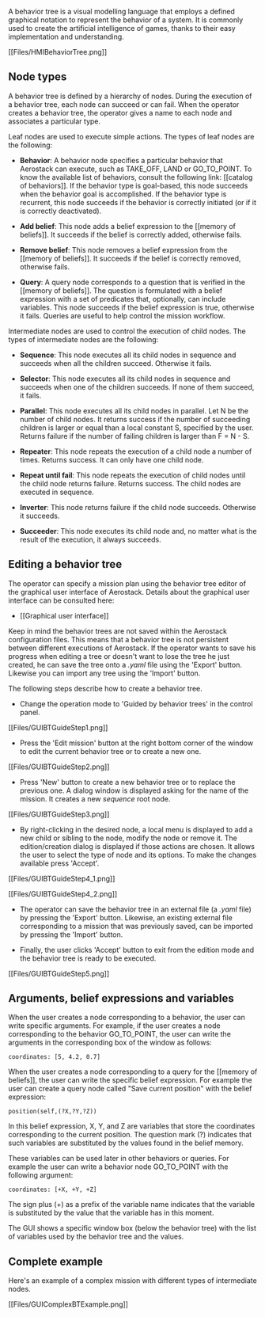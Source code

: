 A behavior tree is a visual modelling language that employs a defined graphical notation to represent the behavior of a system. It is commonly used to create the artificial intelligence of games, thanks to their easy implementation and understanding.

[[Files/HMIBehaviorTree.png]]

## Node types

A behavior tree is defined by a hierarchy of nodes. During the execution of a behavior tree, each node can succeed or can fail. When the operator creates a behavior tree, the operator gives a name to each node and associates a particular type.

Leaf nodes are used to execute simple actions. The types of leaf nodes are the following:

- **Behavior**: A behavior node specifies a particular behavior that Aerostack can execute, such as TAKE_OFF, LAND or GO_TO_POINT. To know the available list of behaviors, consult the following link: [[catalog of behaviors]]. If the behavior type is goal-based, this node succeeds when the behavior goal is accomplished. If the behavior type is recurrent, this node succeeds if the behavior is correctly initiated (or if it is correctly deactivated).

- **Add belief**: This node adds a belief expression to the [[memory of beliefs]]. It succeeds if the belief is correctly added, otherwise fails.

- **Remove belief**: This node removes a belief expression from the [[memory of beliefs]]. It succeeds if the belief is correctly removed, otherwise fails.

- **Query**: A query node corresponds to a question that is verified in the [[memory of beliefs]]. The question is formulated with a belief expression with a set of predicates that, optionally, can include variables. This node succeeds if the belief expression is true, otherwise it fails. Queries are useful to help control the mission workflow. 

Intermediate nodes are used to control the execution of child nodes. The types of intermediate nodes are the following:

- **Sequence**: This node executes all its child nodes in sequence and succeeds when all the children succeed. Otherwise it fails.

- **Selector**: This node executes all its child nodes in sequence and succeeds when one of the children succeeds. If none of them succeed, it fails.

- **Parallel**: This node executes all its child nodes in parallel. Let N be the number of child nodes. It returns success if the number of succeeding children is larger or equal than a local constant S, specified by the user. Returns failure if the number of failing children is larger than F = N - S.

- **Repeater**: This node repeats the execution of a child node a number of times. Returns success. It can only have one child node.

- **Repeat until fail**: This node repeats the execution of child nodes until the child node returns failure. Returns success. The child nodes are executed in sequence.

- **Inverter**: This node returns failure if the child node succeeds. Otherwise it succeeds.

- **Succeeder**: This node executes its child node and, no matter what is the result of the execution, it always succeeds. 

## Editing a behavior tree

The operator can specify a mission plan using the behavior tree editor of the graphical user interface of Aerostack. Details about the graphical user interface can be consulted here:

- [[Graphical user interface]]

Keep in mind the behavior trees are not saved within the Aerostack configuration files. This means that a behavior tree is not persistent between different executions of Aerostack. If the operator wants to save his progress when editing a tree or doesn't want to lose the tree he just created, he can save the tree onto a *.yaml* file using the 'Export' button. Likewise you can import any tree using the 'Import' button.

The following steps describe how to create a behavior tree.

- Change the operation mode to 'Guided by behavior trees' in the control panel. 

[[Files/GUIBTGuideStep1.png]]

- Press the 'Edit mission' button at the right bottom corner of the window to edit the current behavior tree or to create a new one.

[[Files/GUIBTGuideStep2.png]]

- Press 'New' button to create a new behavior tree or to replace the previous one. A dialog window is displayed asking for the name of the mission. It creates a new *sequence* root node.

[[Files/GUIBTGuideStep3.png]]

- By right-clicking in the desired node, a local menu is displayed to add a new child or sibling to the node, modify the node or remove it. The edition/creation dialog is displayed if those actions are chosen. It allows the user to select the type of node and its options. To make the changes available press 'Accept'.

[[Files/GUIBTGuideStep4_1.png]]

[[Files/GUIBTGuideStep4_2.png]]

- The operator can save the behavior tree in an external file (a *.yaml* file) by pressing the 'Export' button. Likewise, an existing external file corresponding to a mission that was previously saved, can be imported by pressing the 'Import' button. 

- Finally, the user clicks 'Accept' button to exit from the edition mode and the behavior tree is ready to be executed.

[[Files/GUIBTGuideStep5.png]]

## Arguments, belief expressions and variables

When the user creates a node corresponding to a behavior, the user can write specific arguments. For example, if the user creates a node corresponding to the behavior GO_TO_POINT, the user can write the arguments in the corresponding box of the window as follows: 

```
coordinates: [5, 4.2, 0.7]
```

When the user creates a node corresponding to a query for the [[memory of beliefs]], the user can write the specific belief expression. For example the user can create a query node called "Save current position" with the belief expression: 

```
position(self,(?X,?Y,?Z))
```

In this belief expression, X, Y, and Z are variables that store the coordinates corresponding to the current position. The question mark (?) indicates that such variables are substituted by the values found in the belief memory. 

These variables can be used later in other behaviors or queries. For example the user can write a behavior node GO_TO_POINT with the following argument:

```
coordinates: [+X, +Y, +Z]
```

The sign plus (+) as a prefix of the variable name indicates that the variable is substituted by the value that the variable has in this moment.

The GUI shows a specific window box (below the behavior tree) with the list of variables used by the behavior tree and the values. 

## Complete example

Here's an example of a complex mission with different types of intermediate nodes.

[[Files/GUIComplexBTExample.png]]